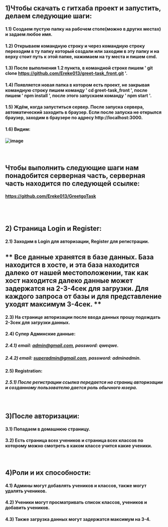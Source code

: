 ## 1)Чтобы скачать с гитхаба проект и запустить, делаем следующие шаги:
#### 1.1) Создаем пустую папку на рабочем столе(можно в других местах) и задаем любое имя.
#### 1.2) Открываем командную строку и через командную строку переходим в ту папку который создали или заходим в эту папку и на верху стоит путь к этой папке, нажимаем на ту места и пишем cmd.
#### 1.3) После выполнения 1.2 пункта, в командной строке пишем ' git clone https://github.com/Ereke013/greet-task_front.git '.
#### 1.4) Появляется новая папка в котором есть проект, не закрывая командную строку пишем команду ' cd greet-task_front ', после пишем ' npm install ', после этого запускаем команду ' npm start '.
#### 1.5) Ждём, когда запуститься сервер. После запуска сервера, автоматический заходить в браузер. Если после запуска не открылся браузер, заходим в браузере по адресу http://localhost:3000.
#### 1.6) Видим: 
#### ![image](https://user-images.githubusercontent.com/51377709/118414553-157a0f00-b6c7-11eb-9695-15607b3c6f54.png)
<br />

## Чтобы выполнить следующие шаги нам понадобится серверная часть, серверная часть находится по следующей ссылке:
#### https://github.com/Ereke013/GreetgoTask

<br />

<br />

## 2) Страница Login и Register:
#### 2.1) Заходим в Login для авторизации, Register для регистрации.


## ** Все данные хранятся в базе данных. База находится в хосте, и эта база находится далеко от нашей местоположении, так как хост находится далеко данные может задержатся на 2-3-4сек для загрузки. Для каждого запроса от базы и для представление уходят максимум 3-4сек. **

#### 2.3) На странице авторизации после ввода данных прошу подождать 2-3сек для загрузки данных.
#### 2.4) Супер Админские данные:
##### 2.4.1) email: admin@gmail.com, password: qweqwe.
##### 2.4.2) email: superadmin@gmail.com, password: adminadmin.

#### 2.5) Registration:
##### 2.5.1) После регистрации ссылка передается на страниц авторизации и созданному пользователю дается роль обычного юзера.

<br />

## 3)После авторизации:
#### 3.1) Попадаем в домашнюю страницу.
#### 3.2) Есть страница всех учеников и страница всех классов по которому можно смотреть в каком классе учится какие ученики.

<br />

## 4)Роли и их способности:
#### 4.1) Админы могут добавлять учеников и классов, также могут удалять учеников.
#### 4.2) Ученики могут просматривать список классов, учеников и добавить учеников.
#### 4.3) Также загрузка данных могут задержатся максимум на 3-4.
